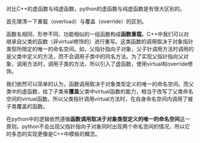 对比C++的虚函数与纯虚函数，python的虚函数与纯虚函数是有很大区别的。

首先理清一下重载（overload）与覆盖（override）的区别。

函数名相同、形参不同、功能相似的一组函数构成**函数重载**。C++中我们可以对继承自父类的函数（非virtual修饰的）进行重写。这类函数的调用取决于对象指针类型所限定的唯一的命名空间。如，父指针指向子对象，父子针调用方法时调用的是父类中定义的方法，而不会调用子类中的同名方法。为了实现父指针指向父对象，调用方法时，调用子类的方法，所以引入了虚函数，使用virtual和override修饰。

我们依然可以简单的认为，函数调用取决于对象类型定义的唯一的命名空间。而父类中的虚函数，给了子类来**覆盖**父类中virtual函数的能力，相当于改写了父类命名空间的virtual函数。所以父类指针调用virtual方法时，在自身命名空间内调用了被子类覆盖的函数。

在python中的逻辑依然遵循**函数调用取决于对象类型定义的唯一的命名空间**这一原则。python不会出现父指针指向子对象同时出现两个命名空间的情况，所以它的多态的实现更像是C++中模板的概念。